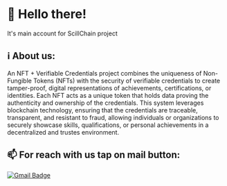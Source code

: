 # 👋 Hello there!
It's main account for ScillChain project

## ℹ️ About us:
An NFT + Verifiable Credentials project combines the uniqueness of Non-Fungible Tokens (NFTs) with the security of verifiable credentials to create tamper-proof, digital representations of achievements, certifications, or identities. Each NFT acts as a unique token that holds data proving the authenticity and ownership of the credentials. This system leverages blockchain technology, ensuring that the credentials are traceable, transparent, and resistant to fraud, allowing individuals or organizations to securely showcase skills, qualifications, or personal achievements in a decentralized and trustes environment.


## 📫 For reach with us tap on mail button:
<a href="mailto:skill.chain24@gmail.com">
  <img src="https://img.shields.io/badge/Gmail-red?style=for-the-badge&logo=gmail&logoColor=white" alt="Gmail Badge"/>
</a>
